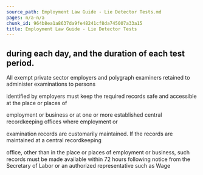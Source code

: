 ```yaml
---
source_path: Employment Law Guide - Lie Detector Tests.md
pages: n/a-n/a
chunk_id: 964b8ea1a8637da9fe48241cf8da745007a33a15
title: Employment Law Guide - Lie Detector Tests
---
```

## during each day, and the duration of each test period.

All exempt private sector employers and polygraph examiners retained to administer examinations to persons

identiﬁed by employers must keep the required records safe and accessible at the place or places of

employment or business or at one or more established central recordkeeping oﬃces where employment or

examination records are customarily maintained. If the records are maintained at a central recordkeeping

oﬃce, other than in the place or places of employment or business, such records must be made available within 72 hours following notice from the Secretary of Labor or an authorized representative such as Wage

